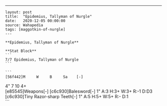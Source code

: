 ---
    layout: post
    title:  "Epidemius, Tallyman of Nurgle"
    date:   2020-12-05 00:00:00
    source: Wahapedia
    tags: [maggotkin-of-nurgle]
    ---
    
    **Epidemius, Tallyman of Nurgle**
    
    **Stat Block**
    ```
    7/7 Epidemius, Tallyman of Nurgle
    ```
    
    ```
    [56f442]M     W     B     Sa    [-]
4"    7     10    4+    
[e85545]Weapons[-]
[c6c930]Balesword[-]
1"     A:3    H:3+   W:3+   R:-1   D:D3  
[c6c930]Tiny Razor-sharp Teeth[-]
1"     A:5    H:5+   W:5+   R:-    D:1   
    ```
    
    
    